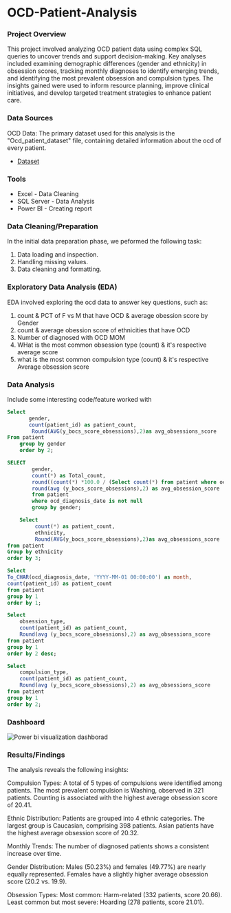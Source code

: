 # OCD-Patient-Analysis

### Project Overview

This project involved analyzing OCD patient data using complex SQL queries to uncover trends and support decision-making. Key analyses included examining demographic differences (gender and ethnicity) in obsession scores, tracking monthly diagnoses to identify emerging trends, and identifying the most prevalent obsession and compulsion types. The insights gained were used to inform resource planning, improve clinical initiatives, and develop targeted treatment strategies to enhance patient care.

### Data Sources

OCD Data: The primary dataset used for this analysis is the "Ocd_patient_dataset" file, containing detailed information about the ocd of every patient. 
- <a href="https://github.com/Tobay15/OCD-Patient-Dataset-Analysis/blob/main/ocd_patient_dataset.csv">Dataset</a>

### Tools

- Excel - Data Cleaning
- SQL Server - Data Analysis
- Power BI - Creating report

### Data Cleaning/Preparation

In the initial data preparation phase, we peformed the following task:
1. Data loading and inspection.
2. Handling missing values.
3. Data cleaning and formatting.

### Exploratory Data Analysis (EDA)

EDA involved exploring the ocd data to answer key questions, such as:

 1. count & PCT of F vs M that have OCD & average obession score by Gender
 2. count & average obession score of ethnicities that have OCD
 3. Number of diagnosed with OCD MOM
 4. WHat is the most common obsession type (count) & it's respective average score
 5. what is the most common compulsion type (count) & it's respective Average obsession score

### Data Analysis

Include some interesting code/feature worked with

```SQL
Select 
	   gender,
	   count(patient_id) as patient_count,
		Round(AVG(y_bocs_score_obsessions),2)as avg_obsessions_score
From patient
	group by gender
	order by 2;

SELECT 
		gender,
		count(*) as Total_count,
		round((count(*) *100.0 / (Select count(*) from patient where ocd_diagnosis_date is not null)),2) as percentage,
		round(avg (y_bocs_score_obsessions),2) as avg_obsession_score
		from patient
		where ocd_diagnosis_date is not null
		group by gender;

    Select 
	     count(*) as patient_count,
		 ethnicity,
		 Round(AVG(y_bocs_score_obsessions),2)as avg_obsessions_score
from patient
Group by ethnicity
order by 3;

Select 
To_CHAR(ocd_diagnosis_date, 'YYYY-MM-01 00:00:00') as month,
count(patient_id) as patient_count
from patient
group by 1
order by 1;

Select
	obsession_type,
	count(patient_id) as patient_count,
	Round(avg (y_bocs_score_obsessions),2) as avg_obsessions_score
from patient
group by 1
order by 2 desc;

Select
	compulsion_type,
	count(patient_id) as patient_count,
	Round(avg (y_bocs_score_obsessions),2) as avg_obsessions_score
from patient
group by 1
order by 2;
```
### Dashboard

![Power bi visualization dashborad](https://github.com/user-attachments/assets/d4f1bc94-d7a4-43e1-97c6-9bfcf88ed90f)



### Results/Findings

The analysis reveals the following insights:

Compulsion Types:
A total of 5 types of compulsions were identified among patients.
The most prevalent compulsion is Washing, observed in 321 patients.
Counting is associated with the highest average obsession score of 20.41.

Ethnic Distribution:
Patients are grouped into 4 ethnic categories.
The largest group is Caucasian, comprising 398 patients.
Asian patients have the highest average obsession score of 20.32.

Monthly Trends:
The number of diagnosed patients shows a consistent increase over time.

Gender Distribution:
Males (50.23%) and females (49.77%) are nearly equally represented.
Females have a slightly higher average obsession score (20.2 vs. 19.9).

Obsession Types:
Most common: Harm-related (332 patients, score 20.66).
Least common but most severe: Hoarding (278 patients, score 21.01).
